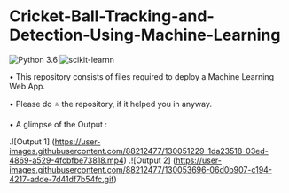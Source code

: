 # Cricket-Ball-Tracking-and-Detection-Using-Machine-Learning

![Python 3.6](https://img.shields.io/badge/Python-3.6-brightgreen.svg) ![scikit-learnn](https://img.shields.io/badge/Library-Scikit_Learn-orange.svg)

• This repository consists of files required to deploy a  Machine Learning Web App.





• Please do ⭐ the repository, if it helped you in anyway.

• A glimpse of the Output :

.![Output 1] (https://user-images.githubusercontent.com/88212477/130051229-1da23518-03ed-4869-a529-4fcbfbe73818.mp4)
.![Output 2] (https://user-images.githubusercontent.com/88212477/130053696-06d0b907-c194-4217-adde-7d41df7b54fc.gif)

